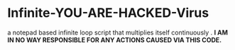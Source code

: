 # Infinite-YOU-ARE-HACKED-Virus
a notepad based infinite loop script that multiplies itself continuously .
<b>
I AM IN NO WAY RESPONSIBLE FOR ANY ACTIONS CAUSED VIA THIS CODE. <b>
